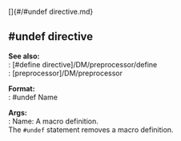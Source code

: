 []{#/#undef directive.md}    
## #undef directive    
**See also:**    
:   [#define directive]/DM/preprocessor/define    
:   [preprocessor]/DM/preprocessor    
<!-- -->    
**Format:**    
:   #undef Name    
<!-- -->    
**Args:**    
:   Name: A macro definition.    
The `#undef` statement removes a macro definition.  